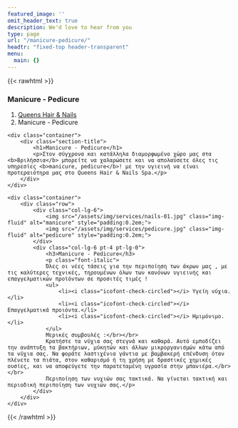 ```yaml
---
featured_image: ''
omit_header_text: true
description: We'd love to hear from you
type: page
url: "/manicure-pedicure/"
headtr: "fixed-top header-transparent"
menu:
  main: {}
---
```


{{< rawhtml >}}
<section class="breadcrumbs">
	<div class="container">
		<div class="d-flex justify-content-between align-items-center">
			<h3>Manicure - Pedicure</h3>
			<ol>
				<li><a href="/">Queens Hair & Nails</a></li>
				<li>Manicure - Pedicure</li>
			</ol>
        </div>
	</div>
</section>
<section class="about aos-init aos-animate" data-aos="fade-up">
	
	<div class="container">
		<div class="section-title">
			<h1>Manicure - Pedicure</h1>
			<p>Στον σύγχρονα και κατάλληλα διαμορφωμένο χώρο μας στα <b>Βριλήσσια</b> μπορείτε να χαλαρώσετε και να απολαύσετε όλες τις υπηρεσίες <b>manicure, pedicure</b>! με την υγιεινή να είναι προτεραιότηρα μας στο Queens Hair & Nails Spa.</p>
		</div>
	</div>
		
	<div class="container">
		<div class="row">
			<div class="col-lg-6">
				<img src="/assets/img/services/nails-01.jpg" class="img-fluid" alt="manicure" style="padding:0.2em;">
				<img src="/assets/img/services/pedicure.jpg" class="img-fluid" alt="pedicure" style="padding:0.2em;">
			</div>
			<div class="col-lg-6 pt-4 pt-lg-0">
				<h3>Manicure - Pedicure</h3>
				<p class="font-italic">
				Όλες οι νέες τάσεις για την περιποίηση των άκρων μας , με τις καλύτερες τεχνικές, τηρουμένων όλων των κανόνων υγιεινής και επαγγελματικών προϊόντων σε προσιτές τιμές !
				<ul>
					<li><i class="icofont-check-circled"></i> Υγείη νύχια.</li>
					<li><i class="icofont-check-circled"></i> Επαγγελματικά προιόντα.</li>
					<li><i class="icofont-check-circled"></i> Ημιμόνιμο.</li>
				</ul>
				Μερικές συμβουλές :</br></br>
				Κρατήστε τα νύχια σας στεγνά και καθαρά. Αυτό εμποδίζει την ανάπτυξη τα βακτήριων, μύκητών και άλλων μικροργανισμών κάτω από τα νύχια σας. Να φοράτε λαστιχένια γάντια με βαμβακερή επένδυση όταν πλένετε τα πιάτα, στον καθαρισμό ή τη χρήση με δραστικές χημικές ουσίες, και να αποφεύγετε την παρατεταμένη υγρασία στην μπανιέρα.</br></br>
				Περιποίηση των νυχιών σας τακτικά. Να γίνεται τακτική και περιοδική περιποίηση των νυχιών σας.</p>
			</div>
		</div>
	</div>
</section>
{{< /rawhtml >}}
